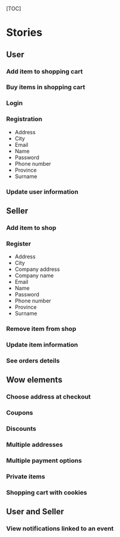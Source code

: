 [TOC]

# Stories

## User

### Add item to shopping cart

### Buy items in shopping cart

### Login

### Registration

- Address
- City
- Email
- Name
- Password
- Phone number
- Province
- Surname

### Update user information

## Seller

### Add item to shop

### Register

- Address
- City
- Company address
- Company name
- Email
- Name
- Password
- Phone number
- Province
- Surname

### Remove item from shop

### Update item information

### See orders deteils

## Wow elements

### Choose address at checkout

### Coupons

### Discounts

### Multiple addresses

### Multiple payment options

### Private items

### Shopping cart with cookies

## User and Seller

### View notifications linked to an event